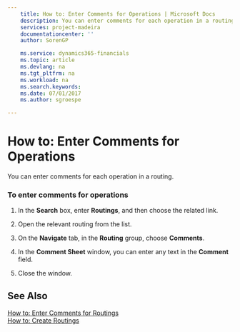 ```yaml
---
    title: How to: Enter Comments for Operations | Microsoft Docs
    description: You can enter comments for each operation in a routing.
    services: project-madeira
    documentationcenter: ''
    author: SorenGP

    ms.service: dynamics365-financials
    ms.topic: article
    ms.devlang: na
    ms.tgt_pltfrm: na
    ms.workload: na
    ms.search.keywords:
    ms.date: 07/01/2017
    ms.author: sgroespe

---
```

# How to: Enter Comments for Operations
You can enter comments for each operation in a routing.  
  
### To enter comments for operations  
  
1.  In the **Search** box, enter **Routings**, and then choose the related link.  
  
2.  Open the relevant routing from the list.  
  
3.  On the **Navigate** tab, in the **Routing** group, choose **Comments**.  
  
4.  In the **Comment Sheet** window, you can enter any text in the **Comment** field.  
  
5.  Close the window.  
  
## See Also  
 [How to: Enter Comments for Routings](../how-to-enter-comments-for-routings.md)   
 [How to: Create Routings](../how-to-create-routings.md)